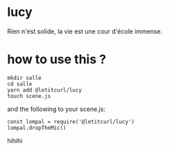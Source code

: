 # lucy
Rien n'est solide, la vie est une cour d'école immense.

# how to use this ?

```
mkdir salle
cd salle
yarn add @letitcurl/lucy
touch scene.js
```
and the following to your scene.js:

```
const lompal = require('@letitcurl/lucy')
lompal.dropTheMic()
```

hihihi

